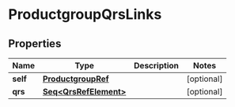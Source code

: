 

# ProductgroupQrsLinks


## Properties

Name | Type | Description | Notes
------------ | ------------- | ------------- | -------------
**self** | [**ProductgroupRef**](ProductgroupRef.md) |  |  [optional]
**qrs** | [**Seq&lt;QrsRefElement&gt;**](QrsRefElement.md) |  |  [optional]




